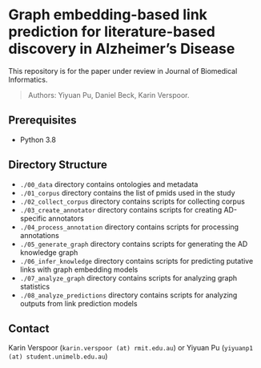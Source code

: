 <!-- # readbiomed-lbd
The repository for the paper <>

## Repo structure
- 01_data
  - tbd 
- 02_code 
  - 0201_process_corpus
  - 0202_create_annotator
  - 0203_process_annotation
  - 0204_generate_graph
  - 0205_graph_embedding_models
  - 0206_analyze_graph_statistics
  - 0207_analyze_predictions -->

# Graph embedding-based link prediction for literature-based discovery in Alzheimer’s Disease

This repository is for the paper under review in Journal of Biomedical Informatics.

> Authors: Yiyuan Pu, Daniel Beck, Karin Verspoor. 

## Prerequisites

- Python 3.8 

## Directory Structure

- `./00_data` directory contains ontologies and metadata
- `./01_corpus` directory contains the list of pmids used in the study
- `./02_collect_corpus` directory contains scripts for collecting corpus
- `./03_create_annotator` directory contains scripts for creating AD-specific annotators
- `./04_process_annotation` directory contains scripts for processing annotations
- `./05_generate_graph` directory contains scripts for generating the AD knowledge graph
- `./06_infer_knowledge` directory contains scripts for predicting putative links with graph embedding models
- `./07_analyze_graph` directory contains scripts for analyzing graph statistics
- `./08_analyze_predictions` directory contains scripts for analyzing outputs from link prediction models

<!-- ## Usage
1. Download the repo from [The Pathogen Annotator](https://github.com/READ-BioMed/readbiomed-pathogen-annotator)
2. Download the owl files from the `./00_data` directory
3. Prepare `sub_rel_obj_pyear_edat_pmid_sent_id_sent.tsv.gz` file and place it into the `./data/SemMedDB` directory
4. Download SemRepped [CORD-19](https://ii.nlm.nih.gov/SemRep_SemMedDB_SKR/COVID-19/index.shtml) dataset and extract files into `./data/cord-19 directory`
5. Prepare SemMedDB and CORD-19 data using the `./preprocessing/run.sh` file
6. Run Python notebooks in the `./filtering` directory
7. Run Python notebooks in the `./models` directory -->

## Contact
Karin Verspoor (`karin.verspoor (at) rmit.edu.au`) or Yiyuan Pu (`yiyuanp1 (at) student.unimelb.edu.au`)


